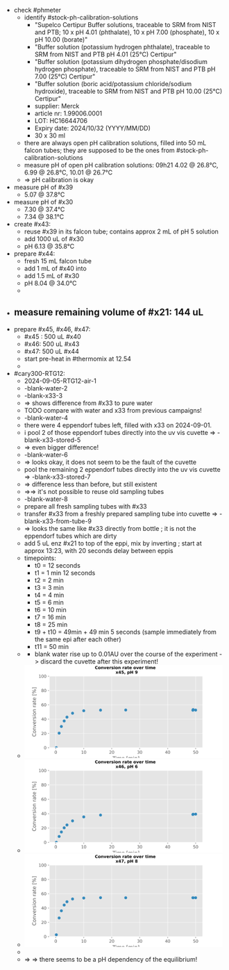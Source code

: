 - check #phmeter
	- identify #stock-ph-calibration-solutions
		- "Supelco Certipur Buffer solutions, traceable to SRM from NIST and PTB; 10 x pH 4.01 (phthalate), 10 x pH 7.00 (phosphate), 10 x pH 10.00 (borate)"
		- "Buffer solution (potassium hydrogen phthalate), traceable to SRM from NIST and PTB pH 4.01 (25°C) Certipur"
		- "Buffer solution (potassium dihydrogen phosphate/disodium hydrogen phosphate), traceable to SRM from NIST and PTB pH 7.00 (25°C) Certipur"
		- "Buffer solution (boric acid/potassium chloride/sodium hydroxide), traceable to SRM from NIST and PTB pH 10.00 (25°C) Certipur"
		- supplier: Merck
		- article nr: 1.99006.0001
		- LOT: HC16644706
		- Expiry date: 2024/10/32 (YYYY/MM/DD)
		- 30 x 30 ml
	- there are always open pH calibration solutions, filled into 50 mL falcon tubes; they are supposed to be the ones from #stock-ph-calibration-solutions
	- measure pH of open pH calibration solutions: 09h21 4.02 @ 26.8°C, 6.99 @ 26.8°C, 10.01 @ 26.7°C
	- => pH calibration is okay
- measure pH of #x39
	- 5.07 @ 37.8°C
- measure pH of #x30
	- 7.30 @ 37.4°C
	- 7.34 @ 38.1°C
- create #x43:
	- reuse #x39 in its falcon tube; contains approx 2 mL of pH 5 solution
	- add 1000 uL of #x30
	- pH 6.13 @ 35.8°C
- prepare #x44:
	- fresh 15 mL falcon tube
	- add  1 mL of #x40 into
	- add 1.5 mL of #x30
	- pH 8.04 @ 34.0°C
	-
- measure remaining volume of #x21: 144 uL
	-
- prepare #x45, #x46, #x47:
	- #x45 : 500 uL #x40
	- #x46: 500 uL #x43
	- #x47: 500 uL #x44
	- start pre-heat in #thermomix at 12.54
	-
- #cary300-RTG12:
	- 2024-09-05-RTG12-air-1
	- -blank-water-2
	- -blank-x33-3
	- => shows difference from #x33 to pure water
	- TODO compare with water and x33 from previous campaigns!
	- -blank-water-4
	- there were 4 eppendorf tubes left, filled with x33 on 2024-09-01.
	- i pool 2 of those eppendorf tubes directly into the uv vis cuvette => -blank-x33-stored-5
	- => even bigger difference!
	- -blank-water-6
	- => looks okay, it does not seem to be the fault of the cuvette
	- pool the remaining 2 eppendorf tubes directly into the uv vis cuvette => -blank-x33-stored-7
	- => difference less than before, but still existent
	- =>=> it's not possible to reuse old sampling tubes
	- -blank-water-8
	- prepare all fresh sampling tubes with #x33
	- transfer #x33 from a freshly prepared sampling tube into cuvette => -blank-x33-from-tube-9
	- => looks the same like #x33 directly from bottle ; it is not the eppendorf tubes which are dirty
	- add 5 uL enz #x21 to top of the eppi, mix by inverting ; start at approx 13:23, with 20 seconds delay between eppis
	- timepoints:
		- t0 = 12 seconds
		- t1 = 1 min 12 seconds
		- t2 = 2 min
		- t3 = 3 min
		- t4 = 4 min
		- t5 = 6 min
		- t6 = 10 min
		- t7 = 16 min
		- t8 = 25 min
		- t9 + t10 = 49min + 49 min 5 seconds (sample immediately from the same epi after each other)
		- t11 = 50 min
	- - blank water rise up to 0.01AU over the course of the experiment -> discard the cuvette after this experiment!
	- ![01_Conversion_rates_cond_1_Substrate.svg](../assets/01_Conversion_rates_cond_1_Substrate_1725599123356_0.svg)
	- ![01_Conversion_rates_cond_2_Substrate.svg](../assets/01_Conversion_rates_cond_2_Substrate_1725599135535_0.svg)
	- ![01_Conversion_rates_cond_3_Substrate.svg](../assets/01_Conversion_rates_cond_3_Substrate_1725599141398_0.svg)
	-
	- => => there seems to be a pH dependency of the equilibrium!